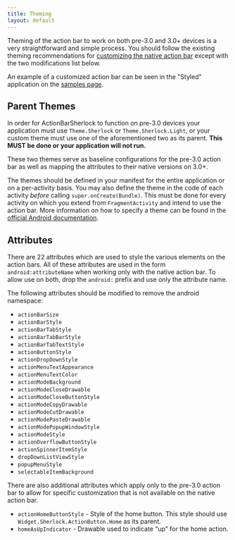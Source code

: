 ```yaml
---
title: Theming
layout: default
---
```



Theming of the action bar to work on both pre-3.0 and 3.0+ devices is a very
straightforward and simple process. You should follow the existing theming
recommendations for [customizing the native action bar][1] except with the
two modifications list below.

An example of a customized action bar can be seen in the "Styled" application
on the [samples page][2].


Parent Themes
-------------

In order for ActionBarSherlock to function on pre-3.0 devices your application
must use `Theme.Sherlock` or `Theme.Sherlock.Light`, or your custom theme must
use one of the aforementioned two as its parent. **This MUST be done or your
application will not run.**

These two themes serve as baseline configurations for the pre-3.0 action bar
as well as mapping the attributes to their native versions on 3.0+.

The themes should be defined in your manifest for the entire application or on
a per-activity basis. You may also define the theme in the code of each activity
*before* calling `super.onCreate(Bundle)`. This must be done for every activity
on which you extend from `FragmentActivity` and intend to use the action bar.
More information on how to specify a theme can be found in the [official
Android documentation][3].


Attributes
----------

There are 22 attributes which are used to style the various elements on the
action bars. All of these attributes are used in the form
`android:attributeName` when working only with the native action bar. To allow
use on both, drop the `android:` prefix and use only the attribute name.

The following attributes should be modified to remove the android namespace:

 * `actionBarSize`
 * `actionBarStyle`
 * `actionBarTabStyle`
 * `actionBarTabBarStyle`
 * `actionBarTabTextStyle`
 * `actionButtonStyle`
 * `actionDropDownStyle`
 * `actionMenuTextAppearance`
 * `actionMenuTextColor`
 * `actionModeBackground`
 * `actionModeCloseDrawable`
 * `actionModeCloseButtonStyle`
 * `actionModeCopyDrawable`
 * `actionModeCutDrawable`
 * `actionModePasteDrawable`
 * `actionModePopupWindowStyle`
 * `actionModeStyle`
 * `actionOverflowButtonStyle`
 * `actionSpinnerItemStyle`
 * `dropDownListViewStyle`
 * `popupMenuStyle`
 * `selectableItemBackground`

There are also additional attributes which apply only to the pre-3.0 action bar
to allow for specific customization that is not available on the native action
bar.

 * `actionHomeButtonStyle` - Style of the home button. This style should use
   `Widget.Sherlock.ActionButton.Home` as its parent.
 * `homeAsUpIndicator` - Drawable used to indicate "up" for the home action.






 [1]: http://android-developers.blogspot.com/2011/04/customizing-action-bar.html
 [2]: /samples.html
 [3]: http://developer.android.com/guide/topics/ui/themes.html#ApplyATheme
